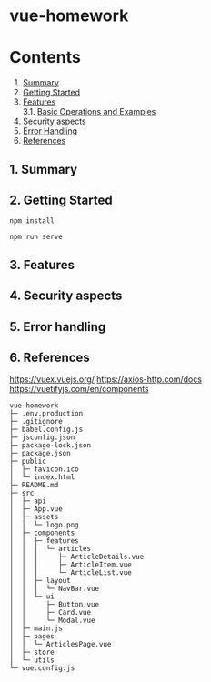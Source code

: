# vue-homework

# Contents
1. [Summary](#1-Summary) 
2. [Getting Started](#2-getting-started) <br>
3. [Features](#3-basic-usage) <br>
   3.1. [Basic Operations and Examples](#31-basic-operations-and-examples) 
4. [Security aspects](#4-security-aspects) <br>
5. [Error Handling](#5-error-handling) <br>  
6. [References](#6-references)


## 1. Summary

## 2. Getting Started
```
npm install
```
```
npm run serve
```
## 3. Features

## 4. Security aspects

## 5. Error handling

## 6. References
https://vuex.vuejs.org/
https://axios-http.com/docs
https://vuetifyjs.com/en/components

```
vue-homework
├─ .env.production
├─ .gitignore
├─ babel.config.js
├─ jsconfig.json
├─ package-lock.json
├─ package.json
├─ public
│  ├─ favicon.ico
│  └─ index.html
├─ README.md
├─ src
│  ├─ api
│  ├─ App.vue
│  ├─ assets
│  │  └─ logo.png
│  ├─ components
│  │  ├─ features
│  │  │  └─ articles
│  │  │     ├─ ArticleDetails.vue
│  │  │     ├─ ArticleItem.vue
│  │  │     └─ ArticleList.vue
│  │  ├─ layout
│  │  │  └─ NavBar.vue
│  │  └─ ui
│  │     ├─ Button.vue
│  │     ├─ Card.vue
│  │     └─ Modal.vue
│  ├─ main.js
│  ├─ pages
│  │  └─ ArticlesPage.vue
│  ├─ store
│  └─ utils
└─ vue.config.js

```
